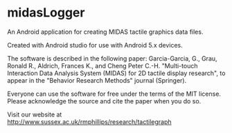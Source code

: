 # midasLogger
An Android application for creating MIDAS tactile graphics data files.

Created with Android studio for use with Android 5.x devices.

The software is described in the following paper:
Garcia-Garcia, G., Grau, Ronald R., Aldrich, Frances K., and Cheng Peter C.-H. "Multi-touch Interaction Data Analysis System (MIDAS) for 2D tactile display research", to appear in the "Behavior Research Methods" journal (Springer).

Everyone can use the software for free under the terms of the MIT license.
Please acknowledge the source and cite the paper when you do so.

Visit our website at http://www.sussex.ac.uk/rmphillips/research/tactilegraph
